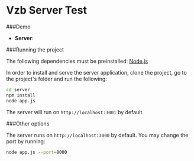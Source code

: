 # Vzb Server Test


###Demo

- **Server**:

###Running the project

The following dependencies must be preinstalled: [Node.js](https://nodejs.org/)

In order to install and serve the server application, clone the project, go to the project's folder and run the following:

```sh
cd server
npm install
node app.js
```

The server will run on `http://localhost:3001` by default.

###Other options

The server runs on `http://localhost:3000` by default. You may change the port by running:

```sh
node app.js --port=8000
```